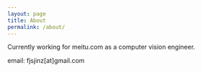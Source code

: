 ```yaml
---
layout: page
title: About
permalink: /about/
---
```


Currently working for meitu.com as a computer vision engineer.

email: fjsjinz[at]gmail.com